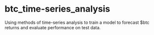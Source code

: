 # btc_time-series_analysis
Using methods of time-series analysis to train a model to forecast $btc returns and evaluate performance on test data.
